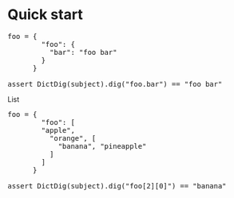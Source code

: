 # Quick start

<pre>
foo = {
        "foo": {
          "bar": "foo bar"
        }
      }

assert DictDig(subject).dig("foo.bar") == "foo bar"
</pre>

List
<pre>
foo = {
        "foo": [
        "apple",
          "orange", [
            "banana", "pineapple"
          ]
        ]
      }

assert DictDig(subject).dig("foo[2][0]") == "banana"
</pre>
